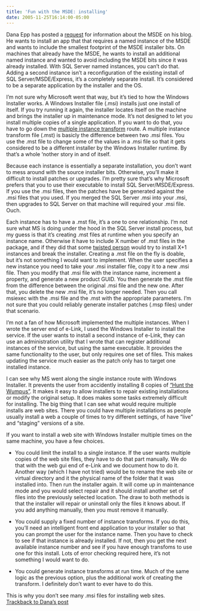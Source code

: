 ```yaml
---
title: 'Fun with the MSDE: installing'
date: 2005-11-25T16:14:00-05:00
---
```

Dana Epp has posted a [request](http://silverstr.ufies.org/blog/archives/000880.html "Any MSDE Gurus Out There?") for information about the MSDE on his blog. He wants to install an app that that requires a named instance of the MSDE and wants to include the smallest footprint of the MSDE installer bits. On machines that already have the MSDE, he wants to install an additional named instance and wanted to avoid including the MSDE bits since it was already installed. With SQL Server named instances, you can&#8217;t do that. Adding a second instance isn&#8217;t a reconfiguration of the existing install of SQL Server/MSDE/Express, it&#8217;s a completely separate install. It&#8217;s considered to be a separate application by the installer and the OS.

I&#8217;m not sure why Microsoft went that way, but it&#8217;s tied to how the Windows Installer works. A Windows Installer file (.msi) installs just one install of itself. If you try running it again, the installer locates itself on the machine and brings the installer up in maintenance mode. It&#8217;s not designed to let you install multiple copies of a single application. If you want to do that, you have to go down the [multiple instance transform](http://msdn.microsoft.com/library/default.asp?url=/library/en-us/msi/setup/installing_multiple_instances_with_instance_transforms.asp "Installing Multiple Instances with Instance Transforms") route. A multiple instance transform file (.mst) is basicly the difference between two .msi files. You use the .mst file to change some of the values in a .msi file so that it gets considered to be a different installer by the Windows Installer runtime. By that&#8217;s a whole &#8216;nother story in and of itself.

Because each instance is essentially a separate installation, you don&#8217;t want to mess around with the source installer bits. Otherwise, you&#8217;ll make it difficult to install patches or upgrades. I&#8217;m pretty sure that&#8217;s why Microsoft prefers that you to use their executable to install SQL Server/MSDE/Express. If you use the .msi files, then the patches have be generated against the .msi files that you used. If you merged the SQL Server .msi into your .msi, then upgrades to SQL Server on that machine will required your .msi file. Ouch.

Each instance has to have a .mst file, it&#8217;s a one to one relationship. I&#8217;m not sure what MS is doing under the hood in the SQL Server install process, but my guess is that it&#8217;s creating .mst files at runtime when you specify an instance name. Otherwise it have to include X number of .mst files in the package, and if they did that some [twisted person](http://www.i80s.com/images/twisted_stay_hungry.gif) would try to install X+1 instances and break the installer. Creating a .mst file on the fly is doable, but it&#8217;s not something I would want to implement. When the user specifies a new instance you need to take your .msi installer file, copy it to a new .msi file. Then you modify that .msi file with the instance name, increment a property, and generate a new product GUID. You then generate the .mst file from the difference between the original .msi file and the new one. After that, you delete the new .msi file, it&#8217;s no longer needed. Then you call msiexec with the .msi file and the .mst with the appropriate parameters. I&#8217;m not sure that you could reliably generate installer patches (.msp files) under that scenario.

I&#8217;m not a fan of how Microsoft implemented the multiple instances. When I wrote the server end of e-Link, I used the Windows Installer to install the service. If the user wants to install a second instance of e-Link, they can use an administration utility that I wrote that can register additional instances of the service, but using the same executable. It provides the same functionality to the user, but only requires one set of files. This makes updating the service much easier as the patch only has to target one installed instance. 

I can see why MS went along the single instance route with Windows Installer. It prevents the user from accidently installing 8 copies of [&#8220;Hunt the Wumpus&#8221;](http://en.wikipedia.org/wiki/Wumpus). It makes it easy to allow installers to repair existing installations or modify the original setup. It does makes some tasks extremely difficult for installing. The big thing that I can see what would require multiple installs are web sites. There you could have multiple installations as people usually install a web a couple of times to try different settings, of have &#8220;live&#8221; and &#8220;staging&#8221; versions of a site.

If you want to install a web site with Windows Installer multiple times on the same machine, you have a few choices. 

  * You could limit the install to a single instance. If the user wants multiple copies of the web site files, they have to do that part manually. We do that with the web gui end of e-Link and we document how to do it. Another way (which I have not tried) would be to rename the web site or virtual directory and it the physical name of the folder that it was installed into. Then run the installer again. It will come up in maintenance mode and you would select repair and it should install another set of files into the previously selected location. The draw to both methods is that the installer will repair or uninstall only the files it knows about. If you add anything manually, then you must remove it manually.


  * You could supply a fixed number of instance transforms. If you do this, you&#8217;ll need an intelligent front end application to your installer so that you can prompt the user for the instance name. Then you have to check to see if that instance is already installed. If not, then you get the next available instance number and see if you have enough transfoms to use one for this install. Lots of error checking required here, it&#8217;s not something I would want to do.


  * You could generate instance transforms at run time. Much of the same logic as the previous option, plus the additional work of creating the transform. I definitely don&#8217;t want to ever have to do this.
</ul> 

This is why you don&#8217;t see many .msi files for installing web sites.  
[Trackback to Dana&#8217;s post](http://silverstr.ufies.org/blog/mt-tb.cgi?__mode=view&entry_id=880 "Trackback to Dana's post")

